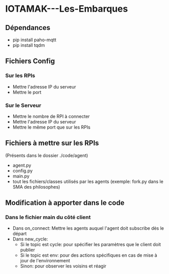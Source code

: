 # IOTAMAK---Les-Embarques

## Dépendances

  * pip install paho-mqtt 
  * pip install tqdm
  
  
## Fichiers Config

  ### Sur les RPIs
  
  * Mettre l'adresse IP du serveur
  * Mettre le port

  ### Sur le Serveur
  
  * Mettre le nombre de RPI à connecter
  * Mettre l'adresse IP du serveur
  * Mettre le même port que sur les RPIs


 ## Fichiers à mettre sur les RPIs
 
 (Présents dans le dossier ./code/agent)
  * agent.py
  * config.py
  * main.py
  * tout les fichiers/classes utilisés par les agents (exemple: fork.py dans le SMA des philosophes)


## Modification à apporter dans le code

 ### Dans le fichier main du côté client
 
 * Dans on_connect: Mettre les agents auquel l'agent doit subscribe dès le départ
 * Dans new_cycle: 
    * Si le topic est cycle: pour spécifier les paramètres que le client doit publier
    * Si le topic est env: pour des actions spécifiques en cas de mise à jour de l'environnement
    * Sinon: pour observer les voisins et réagir
